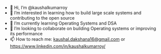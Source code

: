 - 👋 Hi, I’m @kaushalkumarroy
- 👀 I’m interested in learning how to build large scale systems and contributing to the open source
- 🌱 I’m currently learning Operating Systems and DSA
- 💞️ I’m looking to collaborate on building Operating systems or improving its performance
- 📫 How to reach me: kaushal.dakshana16@gmail.com or https://www.linkedin.com/in/kaushalkumarroy/

<!---
kaushalkumarroy/kaushalkumarroy is a ✨ special ✨ repository because its `README.md` (this file) appears on your GitHub profile.
You can click the Preview link to take a look at your changes.
--->
